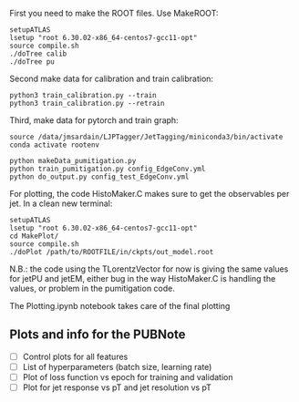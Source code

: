 First you need to make the ROOT files. Use MakeROOT:
```
setupATLAS
lsetup "root 6.30.02-x86_64-centos7-gcc11-opt"
source compile.sh
./doTree calib
./doTree pu
```

Second make data for calibration and train calibration:

```
python3 train_calibration.py --train
python3 train_calibration.py --retrain
```

Third, make data for pytorch and train graph:
```
source /data/jmsardain/LJPTagger/JetTagging/miniconda3/bin/activate
conda activate rootenv

python makeData_pumitigation.py
python train_pumitigation.py config_EdgeConv.yml
python do_output.py config_test_EdgeConv.yml
```

For plotting, the code HistoMaker.C makes sure to get the observables per jet. In a clean new terminal:
```
setupATLAS
lsetup "root 6.30.02-x86_64-centos7-gcc11-opt"
cd MakePlot/
source compile.sh
./doPlot /path/to/ROOTFILE/in/ckpts/out_model.root
```

N.B.: the code using the TLorentzVector for now is giving the same values for jetPU and jetEM, either bug in the way HistoMaker.C is handling the values, or problem in the pumitigation code.

The Plotting.ipynb notebook takes care of the final plotting


## Plots and info for the PUBNote 

- [ ] Control plots for all features
- [ ] List of hyperparameters (batch size, learning rate) 
- [ ] Plot of loss function vs epoch for training and validation 
- [ ] Plot for jet response vs pT and jet resolution vs pT  
